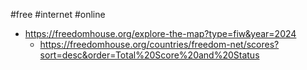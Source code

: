 #free #internet #online 

- https://freedomhouse.org/explore-the-map?type=fiw&year=2024
	- https://freedomhouse.org/countries/freedom-net/scores?sort=desc&order=Total%20Score%20and%20Status